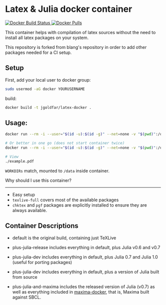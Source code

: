 Latex & Julia docker container
=====

[![Docker Build Status](https://img.shields.io/docker/build/jgoldfar/latex-docker.svg) ![Docker Pulls](https://img.shields.io/docker/pulls/jgoldfar/latex-docker.svg)](https://hub.docker.com/r/jgoldfar/latex-docker/)

This container helps with compilation of latex sources without the need to install all latex packages on your system.

This repository is forked from blang's repository in order to add other packages needed for a CI setup.

Setup
-----
First, add your local user to docker group:
```bash
sudo usermod -aG docker YOURUSERNAME
```

build:
```bash
docker build -t jgoldfar/latex-docker .

```

Usage:
-----

```bash
docker run --rm -i --user="$(id -u):$(id -g)" --net=none -v "$(pwd)":/data jgoldfar/latex-docker

# Or better in one go (does not start container twice)
docker run --rm -i --user="$(id -u):$(id -g)" --net=none -v "$(pwd)":/data jgoldfar/latex-docker /bin/sh -c "pdflatex example.tex && pdflatex example.tex"

# View
./example.pdf
```
`WORKDIRs` match, mounted to `/data` inside container.

Why should I use this container?

-----

- Easy setup
- `texlive-full` covers most of the available packages
- `chktex` and `pgf` packages are explicitly installed to ensure they are always available.

## Container Descriptions

* default is the original build, containing just TeXLive

* plus-julia-release includes everything in default, plus Julia v0.6 and v0.7

* plus-julia-dev includes everything in default, plus Julia 0.7 and Julia 1.0 (useful for porting packages)

* plus-julia-dev includes everything in default, plus a version of Julia built from source

* plus-julia-and-maxima includes the released version of Julia (v0.7) as well as everything included in [maxima-docker](https://github.com/jgoldfar/maxima-docker), that is, Maxima built against SBCL.